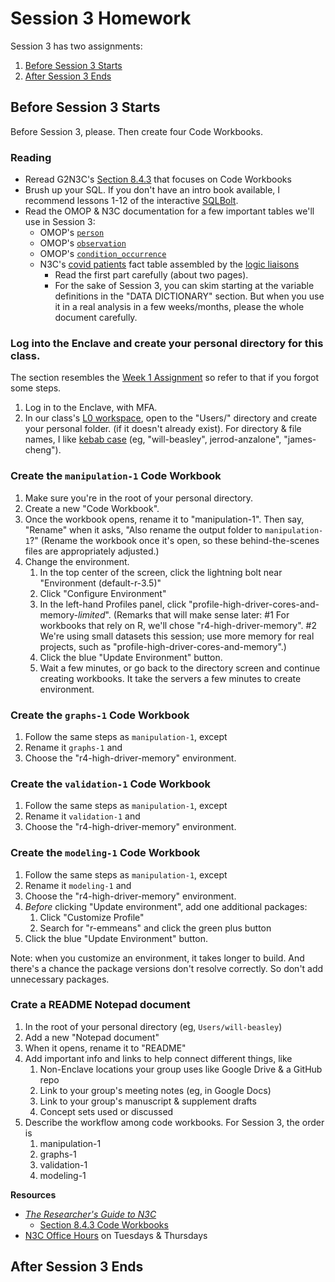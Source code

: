 Session 3 Homework
==============================

Session 3 has two assignments:
1. [Before Session 3 Starts](#before-session-3-starts)
1. [After Session 3 Ends](#after-session-3-ends)


Before Session 3 Starts
------------------------------

Before Session 3,
please.
Then create four Code Workbooks.


### Reading

*  Reread G2N3C's [Section 8.4.3](https://national-covid-cohort-collaborative.github.io/guide-to-n3c-v1/chapters/tools.html#sec-tools-apps-workbook) that focuses on Code Workbooks
*  Brush up your SQL.  If you don't have an intro book available, I recommend lessons 1-12 of the interactive [SQLBolt](https://sqlbolt.com/).
*  Read the OMOP & N3C documentation for a few important tables we'll use in Session 3:
   *  OMOP's [`person`](https://ohdsi.github.io/CommonDataModel/cdm60.html#PERSON)
   *  OMOP's [`observation`](https://ohdsi.github.io/CommonDataModel/cdm60.html#OBSERVATION)
   *  OMOP's [`condition_occurrence`](https://ohdsi.github.io/CommonDataModel/cdm60.html#CONDITION_OCCURRENCE)
   *  N3C's [covid patients](https://unite.nih.gov/workspace/module/view/latest/ri.workshop.main.module.3ab34203-d7f3-482e-adbd-f4113bfd1a2b?id=KO-BE5C652&view=focus) fact table assembled by the [logic liaisons](https://national-covid-cohort-collaborative.github.io/guide-to-n3c-v1/chapters/support.html#sec-support-liaisons-logic)
      *  Read the first part carefully (about two pages).
      *  For the sake of Session 3, you can skim starting at the variable definitions in the "DATA DICTIONARY" section.
         But when you use it in a real analysis in a few weeks/months, please the whole document carefully.

### Log into the Enclave and create your personal directory for this class.

The section resembles the [Week 1 Assignment](https://github.com/National-COVID-Cohort-Collaborative/short-course-2024-january/blob/main/sessions/session-1/session-1-assignment.pdf)
so refer to that if you forgot some steps.

1.  Log in to the Enclave, with MFA.
1.  In our class's [L0
    workspace](https://unite.nih.gov/workspace/compass/view/ri.compass.main.folder.86a7020f-db30-4fd1-b735-bbaf53512365),
    open to the "Users/" directory and create your personal folder.
    (if it doesn't already exist).
    For directory & file names, I like [kebab
    case](https://www.freecodecamp.org/news/snake-case-vs-camel-case-vs-pascal-case-vs-kebab-case-whats-the-difference/#kebab-case)
    (eg, "will-beasley", jerrod-anzalone", "james-cheng").

### Create the `manipulation-1` Code Workbook

1.  Make sure you're in the root of your personal directory.
1.  Create a new "Code Workbook".
1.  Once the workbook opens, rename it to "manipulation-1".
    Then say, "Rename" when it asks,
    "Also rename the output folder to `manipulation-1`?"
    (Rename the workbook once it's open, so these behind-the-scenes files are appropriately adjusted.)
1.  Change the environment.
    1.  In the top center of the screen, click the lightning bolt near
        "Environment (default-r-3.5)"
    1.  Click "Configure Environment"
    1.  In the left-hand Profiles panel, click
        "profile-high-driver-cores-and-memory-*limited*". (Remarks that
        will make sense later: \#1 For workbooks that rely on R, we'll
        chose "r4-high-driver-memory". \#2 We're using small datasets
        this session; use more memory for real projects, such as
        "profile-high-driver-cores-and-memory".)
    1.  Click the blue "Update Environment" button.
    1.  Wait a few minutes, or go back to the directory screen and continue creating workbooks.
        It take the servers a few minutes to create environment.

### Create the `graphs-1` Code Workbook

1. Follow the same steps as `manipulation-1`, except
1. Rename it `graphs-1` and
1. Choose the "r4-high-driver-memory" environment.

### Create the `validation-1` Code Workbook

1. Follow the same steps as `manipulation-1`, except
1. Rename it `validation-1` and
1. Choose the "r4-high-driver-memory" environment.

### Create the `modeling-1` Code Workbook

1.  Follow the same steps as `manipulation-1`, except
1.  Rename it `modeling-1` and
1.  Choose the "r4-high-driver-memory" environment.
1.  *Before* clicking "Update environment", add one additional packages:
    1. Click "Customize Profile"
    1. Search for "r-emmeans" and click the green plus button
1.  Click the blue "Update Environment" button.

Note: when you customize an environment, it takes longer to build.
And there's a chance the package versions don't resolve correctly.
So don't add unnecessary packages.

### Crate a README Notepad document

1.  In the root of your personal directory
    (eg, `Users/will-beasley`)
1.  Add a new "Notepad document"
1.  When it opens, rename it to "README"
1.  Add important info and links to help connect different things, like
    1.  Non-Enclave locations your group uses like Google Drive & a GitHub repo
    1.  Link to your group's meeting notes (eg, in Google Docs)
    1.  Link to your group's manuscript & supplement drafts
    1.  Concept sets used or discussed
1.  Describe the workflow among code workbooks.  For Session 3, the order is
    1.  manipulation-1
    1.  graphs-1
    1.  validation-1
    1.  modeling-1

**Resources**

- [*The Researcher's Guide to
  N3C*](https://national-covid-cohort-collaborative.github.io/guide-to-n3c-v1/)
  - [Section 8.4.3 Code
    Workbooks](https://national-covid-cohort-collaborative.github.io/guide-to-n3c-v1/chapters/tools.html#sec-tools-apps-workbook)
- [N3C Office Hours](https://covid.cd2h.org/support/) on Tuesdays &
  Thursdays

After Session 3 Ends
------------------------------
